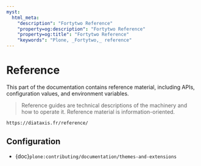 ```yaml
---
myst:
  html_meta:
    "description": "Fortytwo Reference"
    "property=og:description": "Fortytwo Reference"
    "property=og:title": "Fortytwo Reference"
    "keywords": "Plone, _Fortytwo,_ reference"
---
```


# Reference

This part of the documentation contains reference material, including APIs, configuration values, and environment variables.

> Reference guides are technical descriptions of the machinery and how to operate it.
> Reference material is information-oriented.

```{seealso}
https://diataxis.fr/reference/
```

## Configuration

-   {doc}`plone:contributing/documentation/themes-and-extensions`
